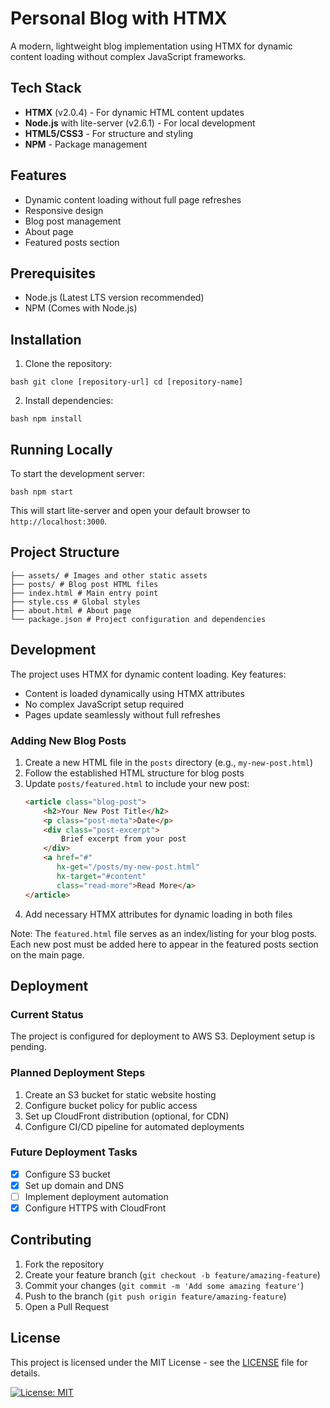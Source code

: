 # Personal Blog with HTMX

A modern, lightweight blog implementation using HTMX for dynamic content loading without complex JavaScript frameworks.

## Tech Stack

- **HTMX** (v2.0.4) - For dynamic HTML content updates
- **Node.js** with lite-server (v2.6.1) - For local development
- **HTML5/CSS3** - For structure and styling
- **NPM** - Package management

## Features

- Dynamic content loading without full page refreshes
- Responsive design
- Blog post management
- About page
- Featured posts section

## Prerequisites

- Node.js (Latest LTS version recommended)
- NPM (Comes with Node.js)

## Installation

1. Clone the repository:
```
bash git clone [repository-url] cd [repository-name]
```
2. Install dependencies:
```
bash npm install
```
## Running Locally

To start the development server:
```
bash npm start
```
This will start lite-server and open your default browser to `http://localhost:3000`.

## Project Structure
```
├── assets/ # Images and other static assets 
├── posts/ # Blog post HTML files 
├── index.html # Main entry point 
├── style.css # Global styles 
├── about.html # About page 
└── package.json # Project configuration and dependencies
```

## Development

The project uses HTMX for dynamic content loading. Key features:
- Content is loaded dynamically using HTMX attributes
- No complex JavaScript setup required
- Pages update seamlessly without full refreshes

### Adding New Blog Posts

1. Create a new HTML file in the `posts` directory (e.g., `my-new-post.html`)
2. Follow the established HTML structure for blog posts
3. Update `posts/featured.html` to include your new post:
   ```html
   <article class="blog-post">
       <h2>Your New Post Title</h2>
       <p class="post-meta">Date</p>
       <div class="post-excerpt">
           Brief excerpt from your post
       </div>
       <a href="#" 
          hx-get="/posts/my-new-post.html" 
          hx-target="#content" 
          class="read-more">Read More</a>
   </article>
   ```
4. Add necessary HTMX attributes for dynamic loading in both files

Note: The `featured.html` file serves as an index/listing for your blog posts. Each new post must be added here to appear in the featured posts section on the main page.
## Deployment

### Current Status
The project is configured for deployment to AWS S3. Deployment setup is pending.

### Planned Deployment Steps
1. Create an S3 bucket for static website hosting
2. Configure bucket policy for public access
3. Set up CloudFront distribution (optional, for CDN)
4. Configure CI/CD pipeline for automated deployments

### Future Deployment Tasks
- [X] Configure S3 bucket
- [X] Set up domain and DNS
- [ ] Implement deployment automation
- [X] Configure HTTPS with CloudFront

## Contributing

1. Fork the repository
2. Create your feature branch (`git checkout -b feature/amazing-feature`)
3. Commit your changes (`git commit -m 'Add some amazing feature'`)
4. Push to the branch (`git push origin feature/amazing-feature`)
5. Open a Pull Request

## License

This project is licensed under the MIT License - see the [LICENSE](LICENSE) file for details.

[![License: MIT](https://img.shields.io/badge/License-MIT-yellow.svg)](https://opensource.org/licenses/MIT)
